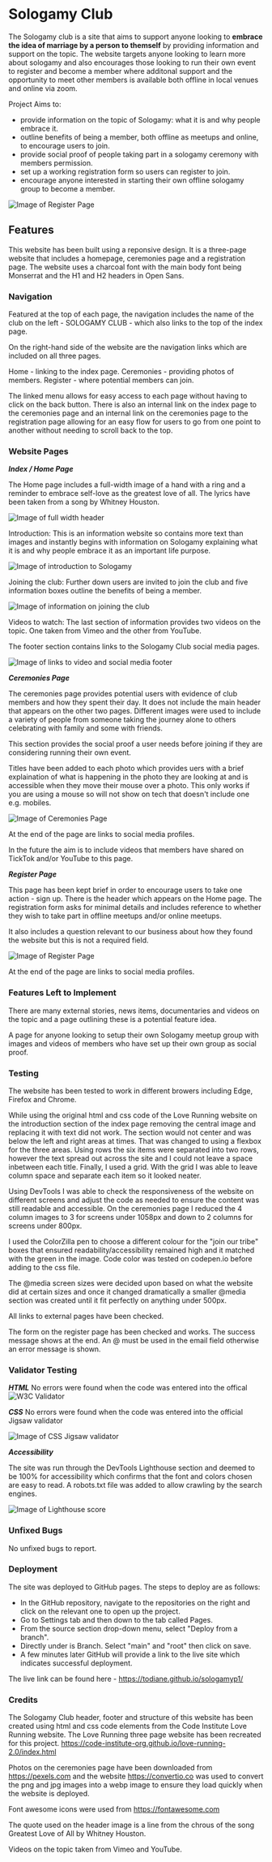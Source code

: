 
# Sologamy Club

The Sologamy club is a site that aims to support anyone looking to **embrace the idea of marriage by a person to themself** by providing information and support on the topic. The website targets anyone looking to learn more about sologamy and also encourages those looking to run their own event to register and become a member where additonal support and the opportunity to meet other members is available both offline in local venues and online via zoom.

Project Aims to:

- provide information on the topic of Sologamy: what it is and why people embrace it.
- outline benefits of being a member, both offline as meetups and online, to encourage users to join.
- provide social proof of people taking part in a sologamy ceremony with members permission.
- set up a working registration form so users can register to join.
- encourage anyone interested in starting their own offline sologamy group to become a member.

![Image of Register Page](assets/images/readme-img.webp/)

## Features

This website has been built using a reponsive design. It is a three-page website that includes a homepage, ceremonies page and a registration page. The website uses a charcoal font with the main body font being Monserrat and the H1 and H2 headers in Open Sans.

### **Navigation**

Featured at the top of each page, the navigation includes the name of the club on the left - SOLOGAMY CLUB - which also links to the top of the index page.

On the right-hand side of the website are the navigation links which are included on all three pages.

Home - linking to the index page.
Ceremonies - providing photos of members.
Register - where potential members can join.

The linked menu allows for easy access to each page without having to click on the back button. There is also an internal link on the index page to the ceremonies page and an internal link on the ceremonies page to the registration page allowing for an easy flow for users to go from one point to another without needing to scroll back to the top.

### **Website Pages**

***Index / Home Page***

The Home page includes a full-width image of a hand with a ring and a reminder to embrace self-love as the greatest love of all. The lyrics have been taken from a song by Whitney Houston.

![Image of full width header](assets/images/rm-sologamy-header.webp)

Introduction: This is an information website so contains more text than images and instantly begins with information on Sologamy explaining what it is and why people embrace it as an important life purpose.

![Image of introduction to Sologamy](assets/images/rm-intro-sologamy.webp)

Joining the club: Further down users are invited to join the club and five information boxes outline the benefits of being a member.

![Image of information on joining the club](assets/images/rm-jointribe.webp)

Videos to watch: The last section of information provides two videos on the topic. One taken from Vimeo and the other from YouTube.

The footer section contains links to the Sologamy Club social media pages.

![Image of links to video and social media footer](assets/images/rm-videos-footer.webp)

***Ceremonies Page***

The ceremonies page provides potential users with evidence of club members and how they spent their day. It does not include the main header that appears on the other two pages. Different images were used to include a variety of people from someone taking the journey alone to others celebrating with family and some with friends.

This section provides the social proof a user needs before joining if they are considering running their own event.

Titles have been added to each photo which provides uers with a brief explaination of what is happening in the photo they are looking at and is accessible when they move their mouse over a photo. This only works if you are using a mouse so will not show on tech that doesn't include one e.g. mobiles.

![Image of Ceremonies Page](assets/images/rm-ceremonies.webp)

At the end of the page are links to social media profiles.

In the future the aim is to include videos that members have shared on TickTok and/or YouTube to this page.

***Register Page***

This page has been kept brief in order to encourage users to take one action - sign up. There is the header which appears on the Home page. The registration form asks for minimal details and includes reference to whether they wish to take part in offline meetups and/or online meetups.

It also includes a question relevant to our business about how they found the website but this is not a required field.

![Image of Register Page](assets/images/rm-register.webp/)

At the end of the page are links to social media profiles.

### **Features Left to Implement**

There are many external stories, news items, documentaries and videos on the topic and a page outlining these is a potential feature idea.

A page for anyone looking to setup their own Sologamy meetup group with images and videos of members who have set up their own group as social proof.

### **Testing**

The website has been tested to work in different browers including Edge, Firefox and Chrome.

While using the original html and css code of the Love Running website on the introduction section of the index page removing the central image and replacing it with text did not work. The section would not center and was below the left and right areas at times. That was changed to using a flexbox for the three areas. Using rows the six items were separated into two rows, however the text spread out across the site and I could not leave a space inbetween each title. Finally, I used a grid. With the grid I was able to leave column space and separate each item so it looked neater.

Using DevTools I was able to check the responsiveness of the website on different screens and adjust the code as needed to ensure the content was still readable and accessible. On the ceremonies page I reduced the 4 column images to 3 for screens under 1058px and down to 2 columns for screens under 800px.

I used the ColorZilla pen to choose a different colour for the "join our tribe" boxes that ensured readability/accessibility remained high and it matched with the green in the image. Code color was tested on codepen.io before adding to the css file.

The @media screen sizes were decided upon based on what the website did at certain sizes and once it changed dramatically a smaller @media section was created until it fit perfectly on anything under 500px.

All links to external pages have been checked.

The form on the register page has been checked and works. The success message shows at the end. An @ must be used in the email field otherwise an error message is shown.

### **Validator Testing**

***HTML***
No errors were found when the code was entered into the offical ![W3C Validator](assets/images/rm-w3c-validator.webp)

***CSS***
No errors were found when the code was entered into the official Jigsaw validator

![Image of CSS Jigsaw validator](assets/images/rm-w3c-css.webp/)

***Accessibility***

The site was run through the DevTools Lighthouse section and deemed to be 100% for accessibility which confirms that the font and colors chosen are easy to read. A robots.txt file was added to allow crawling by the search engines.

![Image of Lighthouse score](assets/images/rm-lighthouse-score.webp/)

### **Unfixed Bugs**

No unfixed bugs to report.

### **Deployment**

The site was deployed to GitHub pages. The steps to deploy are as follows:

- In the GitHub repository, navigate to the repositories on the right and click on the relevant one to open up the project.
- Go to Settings tab and then down to the tab called Pages.
- From the source section drop-down menu, select "Deploy from a branch".
- Directly under is Branch. Select "main" and "root" then click on save.
- A few minutes later GitHub will provide a link to the live site which indicates successful deployment.

The live link can be found here - <https://todiane.github.io/sologamyp1/>

### **Credits**

The Sologamy Club header, footer and structure of this website has been created using html and css code elements from the  Code Institute Love Running website. The Love Running three page website has been recreated for this project. <https://code-institute-org.github.io/love-running-2.0/index.html>

Photos on the ceremonies page have been downloaded from <https://pexels.com> and the website <https://convertio.co>  was used to convert the png and jpg images into a webp image to ensure they load quickly when the website is deployed.

Font awesome icons were used from <https://fontawesome.com>

The quote used on the header image is a line from the chrous of the song Greatest Love of All by Whitney Houston.

Videos on the topic taken from Vimeo and YouTube.

